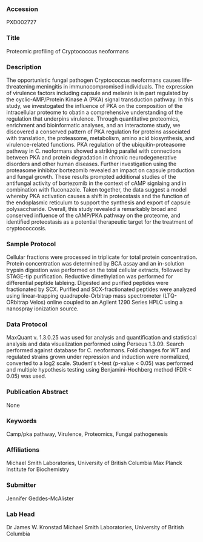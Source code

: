 ### Accession
PXD002727

### Title
Proteomic profiling of Cryptococcus neoformans

### Description
The opportunistic fungal pathogen Cryptococcus neoformans causes life-threatening meningitis in immunocompromised individuals. The expression of virulence factors including capsule and melanin is in part regulated by the cyclic-AMP/Protein Kinase A (PKA) signal transduction pathway. In this study, we investogated the influence of PKA on the composition of the intracellular proteome to obatin a comprehensive understanding of the regulation that underpins virulence. Through quantitative proteomics, enrichment and bioinformatic analyses, and an interactome study, we discovered a conserved pattern of PKA regulation for proteins associated with translation, the proteasome, metabolism, amino acid biosynthesis, and virulence-related functions. PKA regulation of the ubiquitin-proteasome pathway in C. neoformans showed a striking parallel with connections between PKA and protein degradation in chronic neurodegenerative disorders and other human diseases. Further investigation using the proteasome inhibitor bortezomib revealed an impact on capsule production and fungal growth. These results prompted additional studies of the antifungal activity of bortezomib in the context of cAMP signlaing and in combination with fluconazole. Taken together, the data suggest a model whereby PKA activation causes a shift in proteostasis and the function of the endoplasmic reticulum to support the synthesis and export of capsule polysaccharide. Overall, this study revealed a remarkably broad and conserved influence of the cAMP/PKA pathway on the proteome, and identified proteostasis as a potential therapeutic target for the treatment of cryptococcosis.

### Sample Protocol
Cellular fractions were processed in triplicate for total protein concentration. Protein concentration was determined by BCA assay and an in-solution trypsin digestion was performed on the total cellular extracts, followed by STAGE-tip purification. Reductive dimethylation was performed for differential peptide lableing. Digested and purified peptides were fractionated by SCX. Purified and SCX-fractionated peptides were analyzed using linear-trapping quadrupole-Orbitrap mass spectrometer (LTQ-ORbitrap Velos) online coupled to an Agilent 1290 Series HPLC using a nanospray ionization source.

### Data Protocol
MaxQuant v. 1.3.0.25 was used for analysis and quantification and statistical analysis and data visualization performed using Perseus 1.3.09. Search performed against database for C. neoformans. Fold changes for WT and regulated strains grown under repression and induction were normalized, converted to a log2 scale. Student's t-test (p-value < 0.05) was performed and multiple hypothesis testing using Benjamini-Hochberg method (FDR < 0.05) was used.

### Publication Abstract
None

### Keywords
Camp/pka pathway, Virulence, Proteomics, Fungal pathogenesis

### Affiliations
Michael Smith Laboratories, University of British Columbia
Max Planck Institute for Biochemistry

### Submitter
Jennifer Geddes-McAlister

### Lab Head
Dr James W. Kronstad
Michael Smith Laboratories, University of British Columbia


